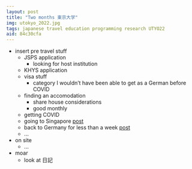 ```yaml
---
layout: post
title: "Two months 東京大学"
img: utokyo_2022.jpg
tags: japanese travel education programming research UTYO22
aid: 84c30cfa
---
```


* insert pre travel stuff
    * JSPS application
        * looking for host institution
    * KHYS application
    * visa stuff
        * category I wouldn’t have been able to get as a German before COVID
    * finding an accomodation
        * share house considerations
        * good monthly
    * getting COVID
    * going to Singapore [post](a/c0291245)
    * back to Germany for less than a week [post](a/885509ba)
    * ...
* on site
    * ...
* moar
    * look at 日記
